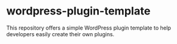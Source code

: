 # wordpress-plugin-template
This repository offers a simple WordPress plugin template to help developers easily create their own plugins.
